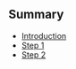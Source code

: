## Summary

* [Introduction](README.md)
* [Step 1](Guides/StepOne.md)
* [Step 2](Guides/StepTwo.md)
